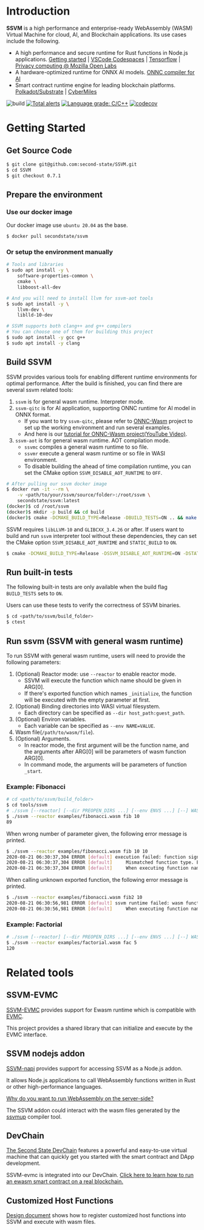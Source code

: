 # Introduction

**SSVM** is a high performance and enterprise-ready WebAssembly (WASM) Virtual Machine for cloud, AI, and Blockchain applications. Its use cases include the following.

* A high performance and secure runtime for Rust functions in Node.js applications. [Getting started](https://www.secondstate.io/articles/getting-started-with-rust-function/) | [VSCode Codespaces](https://www.secondstate.io/articles/getting-started-rust-nodejs-vscode/) | [Tensorflow](https://www.secondstate.io/articles/artificial-intelligence/) | [Privacy computing @ Mozilla Open Labs](https://hackernoon.com/second-state-releases-scalable-privacy-service-at-mozilla-open-labs-b15u3wh7)
* A hardware-optimized runtime for ONNX AI models. [ONNC compiler for AI](https://github.com/ONNC/onnc-wasm)
* Smart contract runtime engine for leading blockchain platforms. [Polkadot/Substrate](https://github.com/second-state/substrate-ssvm-node) | [CyberMiles](https://docs.secondstate.io/devchain/getting-started/cybermiles-ewasm-testnet)

![build](https://github.com/second-state/SSVM/workflows/build/badge.svg)
[![Total alerts](https://img.shields.io/lgtm/alerts/g/second-state/SSVM.svg?logo=lgtm&logoWidth=18)](https://lgtm.com/projects/g/second-state/SSVM/alerts/)
[![Language grade: C/C++](https://img.shields.io/lgtm/grade/cpp/g/second-state/SSVM.svg?logo=lgtm&logoWidth=18)](https://lgtm.com/projects/g/second-state/SSVM/context:cpp)
[![codecov](https://codecov.io/gh/second-state/SSVM/branch/master/graph/badge.svg)](https://codecov.io/gh/second-state/SSVM)


# Getting Started

## Get Source Code

```bash
$ git clone git@github.com:second-state/SSVM.git
$ cd SSVM
$ git checkout 0.7.1
```

## Prepare the environment

### Use our docker image

Our docker image use `ubuntu 20.04` as the base.

```bash
$ docker pull secondstate/ssvm
```

### Or setup the environment manually

```bash
# Tools and libraries
$ sudo apt install -y \
	software-properties-common \
	cmake \
	libboost-all-dev

# And you will need to install llvm for ssvm-aot tools
$ sudo apt install -y \
	llvm-dev \
	liblld-10-dev

# SSVM supports both clang++ and g++ compilers
# You can choose one of them for building this project
$ sudo apt install -y gcc g++
$ sudo apt install -y clang
```

## Build SSVM

SSVM provides various tools for enabling different runtime environments for optimal performance.
After the build is finished, you can find there are several ssvm related tools:

1. `ssvm` is for general wasm runtime. Interpreter mode.
2. `ssvm-qitc` is for AI application, supporting ONNC runtime for AI model in ONNX format.
	* If you want to try `ssvm-qitc`, please refer to [ONNC-Wasm](https://github.com/ONNC/onnc-wasm) project to set up the working environment and run several examples.
	* And here is our [tutorial for ONNC-Wasm project(YouTube Video)](https://www.youtube.com/watch?v=cbiPuHMS-iQ).
3. `ssvm-aot` is for general wasm runtime. AOT compilation mode.
	* `ssvmc` compiles a general wasm runtime to so file.
	* `ssvmr` execute a general wasm runtime or so file in WASI environment.
	* To disable building the ahead of time compilation runtime, you can set the CMake option `SSVM_DISABLE_AOT_RUNTIME` to `OFF`.

```bash
# After pulling our ssvm docker image
$ docker run -it --rm \
    -v <path/to/your/ssvm/source/folder>:/root/ssvm \
    secondstate/ssvm:latest
(docker)$ cd /root/ssvm
(docker)$ mkdir -p build && cd build
(docker)$ cmake -DCMAKE_BUILD_TYPE=Release -DBUILD_TESTS=ON .. && make -j
```

SSVM requires `libLLVM-10` and `GLIBCXX_3.4.26` or after.
If users want to build and run `ssvm` interpreter tool without these dependencies, they can set the CMake option `SSVM_DISABLE_AOT_RUNTIME` and `STATIC_BUILD` to `ON`.

```bash
$ cmake -DCMAKE_BUILD_TYPE=Release -DSSVM_DISABLE_AOT_RUNTIME=ON -DSTATIC_BUILD=ON ..
```

## Run built-in tests

The following built-in tests are only available when the build flag `BUILD_TESTS` sets to `ON`.

Users can use these tests to verify the correctness of SSVM binaries.

```bash
$ cd <path/to/ssvm/build_folder>
$ ctest
```

## Run ssvm (SSVM with general wasm runtime)

To run SSVM with general wasm runtime, users will need to provide the following parameters:

1. (Optional) Reactor mode: use `--reactor` to enable reactor mode.
	* SSVM will execute the function which name should be given in ARG[0].
	* If there's exported function which names `_initialize`, the function will be executed with the empty parameter at first.
2. (Optional) Binding directories into WASI virtual filesystem.
	* Each directory can be specified as `--dir host_path:guest_path`.
3. (Optional) Environ variables.
	* Each variable can be specified as `--env NAME=VALUE`.
4. Wasm file(`/path/to/wasm/file`).
5. (Optional) Arguments.
	* In reactor mode, the first argument will be the function name, and the arguments after ARG[0] will be parameters of wasm function ARG[0].
	* In command mode, the arguments will be parameters of function `_start`.

### Example: Fibonacci

```bash
# cd <path/to/ssvm/build_folder>
$ cd tools/ssvm
# ./ssvm [--reactor] [--dir PREOPEN_DIRS ...] [--env ENVS ...] [--] WASM_FILE [ARG ...]
$ ./ssvm --reactor examples/fibonacci.wasm fib 10
89
```

When wrong number of parameter given, the following error message is printed.

```bash
$ ./ssvm --reactor examples/fibonacci.wasm fib 10 10
2020-08-21 06:30:37,304 ERROR [default] execution failed: function signature mismatch, Code: 0x83
2020-08-21 06:30:37,304 ERROR [default]     Mismatched function type. Expected: params{i32} returns{i32} , Got: params{i32 , i32} returns{i32}
2020-08-21 06:30:37,304 ERROR [default]     When executing function name: "fib"
```

When calling unknown exported function, the following error message is printed.

```bash
$ ./ssvm --reactor examples/fibonacci.wasm fib2 10
2020-08-21 06:30:56,981 ERROR [default] ssvm runtime failed: wasm function not found, Code: 0x04
2020-08-21 06:30:56,981 ERROR [default]     When executing function name: "fib2"
```

### Example: Factorial

```bash
# ./ssvm [--reactor] [--dir PREOPEN_DIRS ...] [--env ENVS ...] [--] WASM_FILE [ARG ...]
$ ./ssvm --reactor examples/factorial.wasm fac 5
120
```

# Related tools

## SSVM-EVMC

[SSVM-EVMC](https://github.com/second-state/ssvm-evmc) provides support for Ewasm runtime which is compatible with [EVMC](https://github.com/ethereum/evmc).

This project provides a shared library that can initialize and execute by the EVMC interface.

## SSVM nodejs addon

[SSVM-napi](https://github.com/second-state/SSVM-napi) provides support for accessing SSVM as a Node.js addon.

It allows Node.js applications to call WebAssembly functions written in Rust or other high-performance languages.

[Why do you want to run WebAssembly on the server-side?](https://www.secondstate.io/articles/why-webassembly-server/?utm_source=github&utm_medium=documents&utm_campaign=Github-ssvm-readme)

The SSVM addon could interact with the wasm files generated by the [ssvmup](https://www.secondstate.io/articles/ssvmup/) compiler tool.

## DevChain

[The Second State DevChain](https://github.com/second-state/devchain) features a powerful and easy-to-use virtual machine that can quickly get you started with the smart contract and DApp development.

SSVM-evmc is integrated into our DevChain. [Click here to learn how to run an ewasm smart contract on a real blockchain.](https://docs.secondstate.io/devchain/getting-started/run-an-ewasm-smart-contract?utm_source=github&utm_medium=documents&utm_campaign=Github-ssvm-readme)

## Customized Host Functions

[Design document](https://github.com/second-state/SSVM/tree/master/doc/host_function.md) shows how to register customized host functions into SSVM and execute with wasm files.

